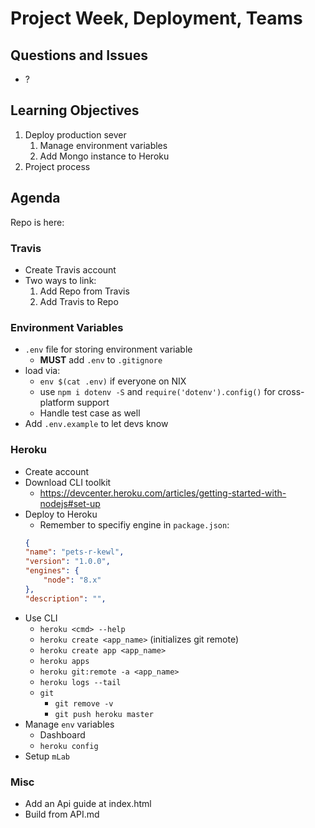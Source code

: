 Project Week, Deployment, Teams
===

## Questions and Issues

* ?

## Learning Objectives

1. Deploy production sever
    1. Manage environment variables
    1. Add Mongo instance to Heroku
1. Project process

## Agenda

Repo is here: <TBD>

### Travis

* Create Travis account
* Two ways to link:
	1. Add Repo from Travis
	1. Add Travis to Repo

### Environment Variables

* `.env` file for storing environment variable
	* **MUST** add `.env` to `.gitignore`
* load via:
	* `env $(cat .env)` if everyone on NIX
	* use `npm i dotenv -S` and `require('dotenv').config()` for 
	cross-platform support
	* Handle test case as well
* Add `.env.example` to let devs know

### Heroku

* Create account
* Download CLI toolkit
	* https://devcenter.heroku.com/articles/getting-started-with-nodejs#set-up
* Deploy to Heroku
	* Remember to specifiy engine in `package.json`:
	```json
	{
	"name": "pets-r-kewl",
	"version": "1.0.0",
	"engines": {
		"node": "8.x"
	},
	"description": "",
	```
* Use CLI
	* `heroku <cmd> --help`
	* `heroku create <app_name>` (initializes git remote)
	* `heroku create app <app_name>`
	* `heroku apps`
	* `heroku git:remote -a <app_name>`
	* `heroku logs --tail`
	* `git`
		* `git remove -v`
		* `git push heroku master`
* Manage `env` variables
	* Dashboard
	* `heroku config`
* Setup `mLab`



### Misc

* Add an Api guide at index.html
* Build from API.md